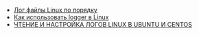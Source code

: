 * [Лог файлы Linux по порядку](/articles/%D0%9B%D0%BE%D0%B3%20%D1%84%D0%B0%D0%B9%D0%BB%D1%8B%20Linux%20%D0%BF%D0%BE%20%D0%BF%D0%BE%D1%80%D1%8F%D0%B4%D0%BA%D1%83.md)
* [Как использовать logger в Linux](/articles/%D0%9A%D0%B0%D0%BA%20%D0%B8%D1%81%D0%BF%D0%BE%D0%BB%D1%8C%D0%B7%D0%BE%D0%B2%D0%B0%D1%82%D1%8C%20logger%20%D0%B2%20Linux.md)
* [ЧТЕНИЕ И НАСТРОЙКА ЛОГОВ LINUX В UBUNTU И CENTOS](/articles/%D0%A7%D0%A2%D0%95%D0%9D%D0%98%D0%95%20%D0%98%20%D0%9D%D0%90%D0%A1%D0%A2%D0%A0%D0%9E%D0%99%D0%9A%D0%90%20%D0%9B%D0%9E%D0%93%D0%9E%D0%92%20LINUX%20%D0%92%20UBUNTU%20%D0%98%20CENTOS.md)
